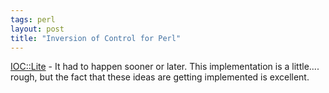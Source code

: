 ```yaml
---
tags: perl
layout: post
title: "Inversion of Control for Perl"
---
```




<a href="http://search.cpan.org/dist/IOC-Lite/">IOC::Lite</a> - It had to happen sooner or later. This implementation is a little.... rough, but the fact that these ideas are getting implemented is excellent.


